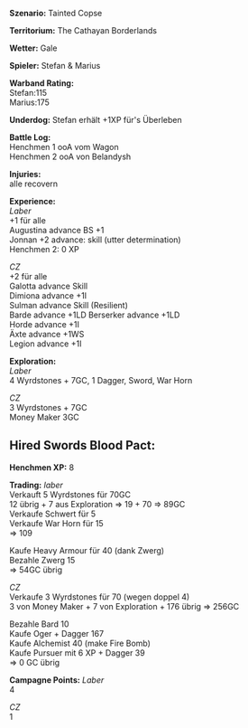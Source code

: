 **Szenario:** Tainted Copse

**Territorium:** The Cathayan Borderlands

**Wetter:** Gale

**Spieler:** Stefan & Marius

**Warband Rating:**  
Stefan:115   
Marius:175  

**Underdog:** Stefan erhält +1XP für's Überleben   

**Battle Log:**  
Henchmen 1 ooA vom Wagon  
Henchmen 2 ooA von Belandysh  

**Injuries:**  
alle recovern  

**Experience:**  
*Laber*  
+1 für alle  
Augustina advance BS +1  
Jonnan +2 advance: skill (utter determination)  
Henchmen 2: 0 XP  

*CZ*  
+2 für alle  
Galotta advance Skill  
Dimiona advance +1I  
Sulman advance Skill (Resilient)  
Barde advance +1LD
Berserker advance +1LD  
Horde advance +1I  
Äxte advance +1WS  
Legion advance +1I  

**Exploration:**  
*Laber*  
4 Wyrdstones + 7GC, 1 Dagger, Sword, War Horn  

*CZ*  
3 Wyrdstones + 7GC  
Money Maker 3GC  

**Hired Swords Blood Pact:**
 - 

**Henchmen XP:**
8  

**Trading:**
*laber*  
Verkauft 5 Wyrdstones für 70GC  
12 übrig + 7 aus Exploration => 19 + 70 => 89GC  
Verkaufe Schwert für 5  
Verkaufe War Horn für 15  
 => 109
 
 Kaufe Heavy Armour für 40 (dank Zwerg)  
 Bezahle Zwerg 15  
 => 54GC übrig  
 
 *CZ*  
 Verkaufe 3 Wyrdstones für 70 (wegen doppel 4)  
 3 von Money Maker + 7 von Exploration + 176 übrig => 256GC  
 
 Bezahle Bard 10  
 Kaufe Oger + Dagger 167  
 Kaufe Alchemist 40 (make Fire Bomb)  
 Kaufe Pursuer mit 6 XP + Dagger 39  
  => 0 GC übrig
 
**Campagne Points:**
*Laber*  
4  

*CZ*  
1
